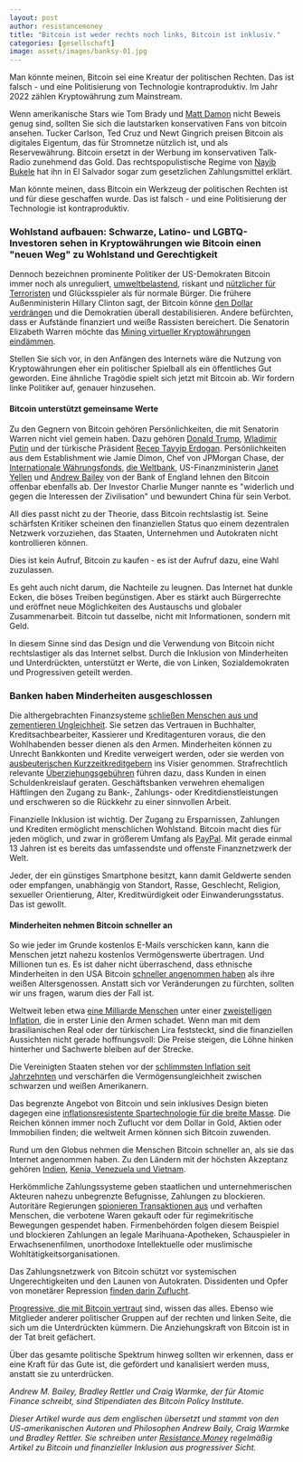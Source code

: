 ```yaml
---
layout: post
author: resistancemoney
title: "Bitcoin ist weder rechts noch links, Bitcoin ist inklusiv."
categories: [gesellschaft]
image: assets/images/banksy-01.jpg
---
```


Man könnte meinen, Bitcoin sei eine Kreatur der politischen Rechten. Das ist falsch - und eine Politisierung von Technologie kontraproduktiv. Im Jahr 2022 zählen Kryptowährung zum Mainstream.

Wenn amerikanische Stars wie Tom Brady und [Matt Damon](https://adage.com/article/digital-marketing-ad-tech-news/cryptocom-hires-matt-damon-new-campaign/2376496) nicht Beweis genug sind, sollten Sie sich die lautstarken konservativen Fans von bitcoin ansehen. Tucker Carlson, Ted Cruz und Newt Gingrich preisen Bitcoin als digitales Eigentum, das für Stromnetze nützlich ist, und als Reservewährung. Bitcoin ersetzt in der Werbung im konservativen Talk-Radio zunehmend das Gold. Das rechtspopulistische Regime von [Nayib Bukele](https://foreignpolicy.com/2021/07/19/el-salvador-bukele-bitcoin-hustle-bro-populism/) hat ihn in El Salvador sogar zum gesetzlichen Zahlungsmittel erklärt.

Man könnte meinen, dass Bitcoin ein Werkzeug der politischen Rechten ist und für diese geschaffen wurde. Das ist falsch - und eine Politisierung der Technologie ist kontraproduktiv.

### Wohlstand aufbauen: Schwarze, Latino- und LGBTQ-Investoren sehen in Kryptowährungen wie Bitcoin einen "neuen Weg" zu Wohlstand und Gerechtigkeit

Dennoch bezeichnen prominente Politiker der US-Demokraten Bitcoin immer noch als unreguliert, [umweltbelastend](https://www.bloomberg.com/news/articles/2021-12-02/elizabeth-warren-grills-new-york-bitcoin-miner-on-climate-impact), riskant und [nützlicher für Terroristen](https://finance.yahoo.com/news/warren-calls-clampdown-defi-stablecoins-150606464.html) und Glücksspieler als für normale Bürger. Die frühere Außenministerin Hillary Clinton sagt, der Bitcoin könne [den Dollar verdrängen](https://www.forbes.com/sites/billybambrough/2021/11/21/undermining-the-dollar-hillary-clinton-issues-a-surprise-crypto-warning-as-the-bitcoin-price-suddenly-surges-back/?sh=4d94b164fd38) und die Demokratien überall destabilisieren. Andere befürchten, dass er Aufstände finanziert und weiße Rassisten bereichert. Die Senatorin Elizabeth Warren möchte das [Mining virtueller Kryptowährungen eindämmen](https://twitter.com/SenWarren/status/1402725005113364486).

Stellen Sie sich vor, in den Anfängen des Internets wäre die Nutzung von Kryptowährungen eher ein politischer Spielball als ein öffentliches Gut geworden. Eine ähnliche Tragödie spielt sich jetzt mit Bitcoin ab. Wir fordern linke Politiker auf, genauer hinzusehen.

#### Bitcoin unterstützt gemeinsame Werte

Zu den Gegnern von Bitcoin gehören Persönlichkeiten, die mit Senatorin Warren nicht viel gemein haben. Dazu gehören [Donald Trump](https://www.bbc.com/news/business-57392734), [Wladimir Putin](https://www.cnbc.com/2021/10/14/russias-putin-says-crypto-has-value-but-maybe-not-for-trading-oil.html) und der türkische Präsident [Recep Tayyip Erdogan](https://www.wsj.com/articles/turkeys-erdogan-meets-el-salvadors-bitcoin-boosting-leader-amid-economic-crisis-11642678083). Persönlichkeiten aus dem Establishment wie Jamie Dimon, Chef von JPMorgan Chase, der [Internationale Währungsfonds](https://blogs.imf.org/2021/07/26/cryptoassets-as-national-currency-a-step-too-far/), [die Weltbank](https://www.reuters.com/business/el-salvador-keep-dollar-legal-tender-seeks-world-bank-help-with-bitcoin-2021-06-16/), US-Finanzministerin [Janet Yellen](https://www.reuters.com/world/uk/boes-bailey-tells-banks-be-careful-with-crypto-2021-12-13/) und [Andrew Bailey](https://www.reuters.com/world/uk/boes-bailey-tells-banks-be-careful-with-crypto-2021-12-13/) von der Bank of England lehnen den Bitcoin offenbar ebenfalls ab. Der Investor Charlie Munger nannte es "widerlich und gegen die Interessen der Zivilisation" und bewundert China für sein Verbot.

All dies passt nicht zu der Theorie, dass Bitcoin rechtslastig ist. Seine schärfsten Kritiker scheinen den finanziellen Status quo einem dezentralen Netzwerk vorzuziehen, das Staaten, Unternehmen und Autokraten nicht kontrollieren können.

Dies ist kein Aufruf, Bitcoin zu kaufen - es ist der Aufruf dazu, eine Wahl zuzulassen.

Es geht auch nicht darum, die Nachteile zu leugnen. Das Internet hat dunkle Ecken, die böses Treiben begünstigen. Aber es stärkt auch Bürgerrechte und eröffnet neue Möglichkeiten des Austauschs und globaler Zusammenarbeit. Bitcoin tut dasselbe, nicht mit Informationen, sondern mit Geld.

In diesem Sinne sind das Design und die Verwendung von Bitcoin nicht rechtslastiger als das Internet selbst. Durch die Inklusion von Minderheiten und Unterdrückten, unterstützt er Werte, die von Linken, Sozialdemokraten und Progressiven geteilt werden.

### Banken haben Minderheiten ausgeschlossen

Die althergebrachten Finanzsysteme [schließen Menschen aus und zementieren Ungleichheit](https://www.brookings.edu/research/an-analysis-of-financial-institutions-in-black-majority-communities-black-borrowers-and-depositors-face-considerable-challenges-in-accessing-banking-services/). Sie setzen das Vertrauen in Buchhalter, Kreditsachbearbeiter, Kassierer und Kreditagenturen voraus, die den Wohlhabenden besser dienen als den Armen. Minderheiten können zu Unrecht Bankkonten und Kredite verweigert werden, oder sie werden von [ausbeuterischen Kurzzeitkreditgebern](https://www.latimes.com/business/story/2021-04-09/racist-marketing-banks-payday-lenders) ins Visier genommen. Strafrechtlich relevante [Überziehungsgebühren](https://www.cnbc.com/2021/01/13/black-and-hispanics-paying-twice-amount-banking-fees-than-whites-survey.html) führen dazu, dass Kunden in einen Schuldenkreislauf geraten. Geschäftsbanken verwehren ehemaligen Häftlingen den Zugang zu Bank-, Zahlungs- oder Kreditdienstleistungen und erschweren so die Rückkehr zu einer sinnvollen Arbeit.

Finanzielle Inklusion ist wichtig. Der Zugang zu Ersparnissen, Zahlungen und Krediten ermöglicht menschlichen Wohlstand. Bitcoin macht dies für jeden möglich, und zwar in größerem Umfang als [PayPal](https://www.independent.co.uk/life-style/gadgets-and-tech/bitcoin-paypal-2021-volume-mastercard-visa-b1964330.html). Mit gerade einmal 13 Jahren ist es bereits das umfassendste und offenste Finanznetzwerk der Welt.

Jeder, der ein günstiges Smartphone besitzt, kann damit Geldwerte senden oder empfangen, unabhängig von Standort, Rasse, Geschlecht, Religion, sexueller Orientierung, Alter, Kreditwürdigkeit oder Einwanderungsstatus. Das ist gewollt.

#### Minderheiten nehmen Bitcoin schneller an

So wie jeder im Grunde kostenlos E-Mails verschicken kann, kann die Menschen jetzt nahezu kostenlos Vermögenswerte übertragen. Und Millionen tun es. Es ist daher nicht überraschend, dass ethnische Minderheiten in den USA Bitcoin [schneller angenommen haben](https://www.pewresearch.org/fact-tank/2021/11/11/16-of-americans-say-they-have-ever-invested-in-traded-or-used-cryptocurrency/) als ihre weißen Altersgenossen. Anstatt sich vor Veränderungen zu fürchten, sollten wir uns fragen, warum dies der Fall ist.

Weltweit leben etwa [eine Milliarde Menschen](https://news.bitcoin.com/1-2-billion-people-live-under-double-digit-inflation-many-have-found-escape-in-bitcoin-says-hrfs-alex-gladstein/) unter einer [zweistelligen Inflation](https://data.worldbank.org/indicator/FP.CPI.TOTL.ZG?most_recent_value_desc=true), die in erster Linie den Armen schadet. Wenn man mit dem brasilianischen Real oder der türkischen Lira feststeckt, sind die finanziellen Aussichten nicht gerade hoffnungsvoll: Die Preise steigen, die Löhne hinken hinterher und Sachwerte bleiben auf der Strecke.

Die Vereinigten Staaten stehen vor der [schlimmsten Inflation seit Jahrzehnten](https://www.cnn.com/2022/01/11/economy/inflation-history/index.html) und verschärfen die Vermögensungleichheit zwischen schwarzen und weißen Amerikanern.

Das begrenzte Angebot von Bitcoin und sein inklusives Design bieten dagegen eine [inflationsresistente Spartechnologie für die breite Masse](https://iai.tv/articles/the-rich-get-richer-the-poor-get-bitcoin-auid-1766?_auid=2020). Die Reichen können immer noch Zuflucht vor dem Dollar in Gold, Aktien oder Immobilien finden; die weltweit Armen können sich Bitcoin zuwenden.

Rund um den Globus nehmen die Menschen Bitcoin schneller an, als sie das Internet angenommen haben. Zu den Ländern mit der höchsten Akzeptanz gehören [Indien](https://blog.chainalysis.com/reports/2021-global-crypto-adoption-index/), [Kenia, Venezuela und Vietnam](https://blog.chainalysis.com/reports/2021-global-crypto-adoption-index/).

Herkömmliche Zahlungssysteme geben staatlichen und unternehmerischen Akteuren nahezu unbegrenzte Befugnisse, Zahlungen zu blockieren. Autoritäre Regierungen [spionieren Transaktionen aus](https://www.forbes.com/sites/jasonbrett/2021/01/27/chinas-digital-yuan-reported-to-be-ultimate-financial-censorship-tool/?sh=1efd3a6750ac) und verhaften Menschen, die verbotene Waren gekauft oder für regimekritische Bewegungen gespendet haben. Firmenbehörden folgen diesem Beispiel und blockieren Zahlungen an legale Marihuana-Apotheken, Schauspieler in Erwachsenenfilmen, unorthodoxe Intellektuelle oder muslimische Wohltätigkeitsorganisationen.

Das Zahlungsnetzwerk von Bitcoin schützt vor systemischen Ungerechtigkeiten und den Launen von Autokraten. Dissidenten und Opfer von monetärer Repression [finden darin Zuflucht](https://fortune.com/2021/02/18/bitcoin-censorship-political-repression-deplatforming-china-belarus-russia-nigeria-crypto/).

[Progressive, die mit Bitcoin vertraut](https://theprogressivebitcoiner.com/) sind, wissen das alles. Ebenso wie Mitglieder anderer politischer Gruppen auf der rechten und linken Seite, die sich um die Unterdrückten kümmern. Die Anziehungskraft von Bitcoin ist in der Tat breit gefächert.

Über das gesamte politische Spektrum hinweg sollten wir erkennen, dass er eine Kraft für das Gute ist, die gefördert und kanalisiert werden muss, anstatt sie zu unterdrücken.

_Andrew M. Bailey, Bradley Rettler und Craig Warmke, der für Atomic Finance schreibt, sind Stipendiaten des Bitcoin Policy Institute._

_Dieser Artikel wurde aus dem englischen übersetzt und stammt von den US-amerikanischen Autoren und Philosophen Andrew Baily, Craig Warmke und Bradley Rettler. Sie schreiben unter [Resistance.Money](https://www.resistance.money/) regelmäßig Artikel zu Bitcoin und finanzieller Inklusion aus progressiver Sicht._
